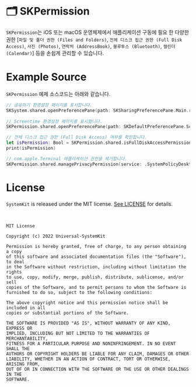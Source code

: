 # 🗂 SKPermission

`SKPermission`는 iOS 또는 macOS 운영체제에서 애플리케이션 구동에 필요 한 다양한 권한 [`파일 및 폴더 권한 (Files and Folders)`, `전체 디스크 접근 권한 (Full Disk Access)`, `사진 (Photos)`, `연락처 (AddressBook)`, `블루투스 (Bluetooth)`, `캘린더 (Calendar)`] 등을 손쉽게 관리할 수 있습니다. 

# Example Source

`SKPermission` 예제 소스코드는 아래와 같습니다.

```Swift
// 공유하기 환경설정 페이지를 표시합니다.
SKSystem.shared.openPreferencePane(path: SKSharingPreferencePane.Main.rawValue)
        
// Screentime 환경설정 페이지를 표시합니다.
SKPermission.shared.openPreferencePane(path: SKDefaultPreferencePane.Screentime.rawValue)

// 전체 디스크 접근 권한 (Full Disk Access) 여부를 확인합니다. 
let isPermission: Bool = SKPermission.shared.isFullDiskAccessPermission()
print(isPermission)

// com.apple.Terminal 애플리케이션 권한을 제거합니다.
SKPermission.shared.managePrivacyPermission(service: .SystemPolicyDesktopFolder, bundlePath: "com.apple.Terminal")
```

# License

`SystemKit` is released under the MIT license. [See LICENSE](https://github.com/ChangYeop-Yang/Apple-SystemKit/blob/main/LICENSE) for details.

</br>

```TEXT
MIT License

Copyright (c) 2022 Universal-SystemKit

Permission is hereby granted, free of charge, to any person obtaining a copy
of this software and associated documentation files (the "Software"), to deal
in the Software without restriction, including without limitation the rights
to use, copy, modify, merge, publish, distribute, sublicense, and/or sell
copies of the Software, and to permit persons to whom the Software is
furnished to do so, subject to the following conditions:

The above copyright notice and this permission notice shall be included in all
copies or substantial portions of the Software.

THE SOFTWARE IS PROVIDED "AS IS", WITHOUT WARRANTY OF ANY KIND, EXPRESS OR
IMPLIED, INCLUDING BUT NOT LIMITED TO THE WARRANTIES OF MERCHANTABILITY,
FITNESS FOR A PARTICULAR PURPOSE AND NONINFRINGEMENT. IN NO EVENT SHALL THE
AUTHORS OR COPYRIGHT HOLDERS BE LIABLE FOR ANY CLAIM, DAMAGES OR OTHER
LIABILITY, WHETHER IN AN ACTION OF CONTRACT, TORT OR OTHERWISE, ARISING FROM,
OUT OF OR IN CONNECTION WITH THE SOFTWARE OR THE USE OR OTHER DEALINGS IN THE
SOFTWARE.
```
